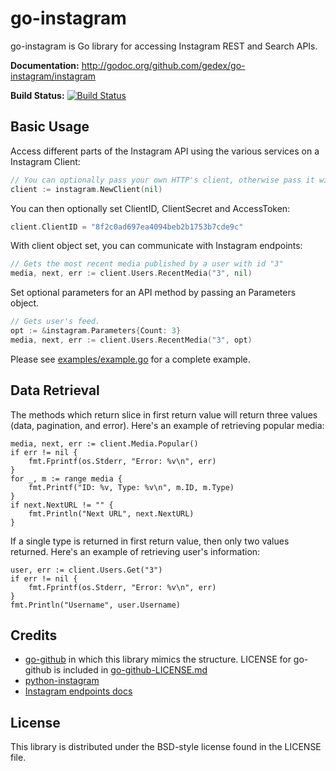 go-instagram
============

go-instagram is Go library for accessing Instagram REST and Search APIs.

**Documentation:** <http://godoc.org/github.com/gedex/go-instagram/instagram>

**Build Status:** [![Build Status](https://travis-ci.org/gedex/go-instagram.png?branch=master)](https://travis-ci.org/gedex/go-instagram)

## Basic Usage

Access different parts of the Instagram API using the various services on a Instagram
Client:

~~~go
// You can optionally pass your own HTTP's client, otherwise pass it with nil.
client := instagram.NewClient(nil)
~~~

You can then optionally set ClientID, ClientSecret and AccessToken:

~~~go
client.ClientID = "8f2c0ad697ea4094beb2b1753b7cde9c"
~~~

With client object set, you can communicate with Instagram endpoints:

~~~go
// Gets the most recent media published by a user with id "3"
media, next, err := client.Users.RecentMedia("3", nil)
~~~

Set optional parameters for an API method by passing an Parameters object.

~~~go
// Gets user's feed.
opt := &instagram.Parameters{Count: 3}
media, next, err := client.Users.RecentMedia("3", opt)
~~~

Please see [examples/example.go](./examples/example.go) for a complete example.

## Data Retrieval

The methods which return slice in first return value will return three values (data, pagination, and error).
Here's an example of retrieving popular media:

~~~
media, next, err := client.Media.Popular()
if err != nil {
	fmt.Fprintf(os.Stderr, "Error: %v\n", err)
}
for _, m := range media {
	fmt.Printf("ID: %v, Type: %v\n", m.ID, m.Type)
}
if next.NextURL != "" {
	fmt.Println("Next URL", next.NextURL)
}
~~~

If a single type is returned in first return value, then only two values returned. Here's an example
of retrieving user's information:

~~~
user, err := client.Users.Get("3")
if err != nil {
	fmt.Fprintf(os.Stderr, "Error: %v\n", err)
}
fmt.Println("Username", user.Username)
~~~

## Credits

* [go-github](https://github.com/google/go-github) in which this library mimics the structure.
  LICENSE for go-github is included in [go-github-LICENSE.md](./go-github-LICENSE.md)
* [python-instagram](https://github.com/Instagram/python-instagram)
* [Instagram endpoints docs](http://instagram.com/developer/endpoints/)

## License

This library is distributed under the BSD-style license found in the LICENSE file.
